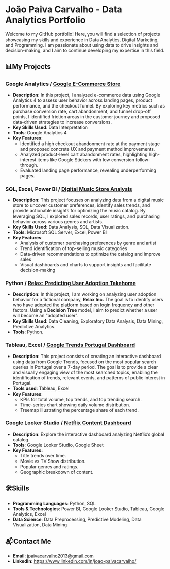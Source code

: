 # João Paiva Carvalho - Data Analytics Portfolio

Welcome to my GitHub portfolio! Here, you will find a selection of projects showcasing my skills and experience in Data Analytics, Digital Marketing, and Programming. 
I am passionate about using data to drive insights and decision-making, and I aim to continue developing my expertise in this field.

## 📊My Projects

### Google Analytics / [Google E-Commerce Store](https://github.com/JPaivaCarvalho/Portfolio/blob/main/Google%20Merchandise%20Store%20-%20Google%20Analytics.md)
- **Description**: In this project, I analyzed e-commerce data using Google Analytics 4 to assess user behavior across landing pages, product performance, and the checkout funnel. By exploring key metrics such as purchase conversion rate, cart abandonment, and funnel drop-off points, I identified friction areas in the customer journey and proposed data-driven strategies to increase conversions.
- **Key Skills Used**: Data Interpretation
- **Tools**: Google Analytics 4
- **Key Features**:
  - Identified a high checkout abandonment rate at the payment stage and proposed concrete UX and payment method improvements.
  - Analyzed product-level cart abandonment rates, highlighting high-interest items like Google Stickers with low conversion follow-through.
  - Evaluated landing page performance, revealing underperforming pages.

### SQL, Excel, Power BI / [Digital Music Store Analysis](https://github.com/JPaivaCarvalho/Portfolio/tree/main/Digital%20Music%20Store%20Analysis)
- **Description**: This project focuses on analyzing data from a digital music store to uncover customer preferences, identify sales trends, and provide actionable insights for optimizing the music catalog. By leveraging SQL, I explored sales records, user ratings, and purchasing behavior across various genres and artists.
- **Key Skills Used**: Data Analysis, SQL, Data Visualization.
- **Tools**: Microsoft SQL Server, Excel, Power BI
- **Key Features**:
  - Analysis of customer purchasing preferences by genre and artist
  - Trend identification of top-selling music categories
  - Data-driven recommendations to optimize the catalog and improve sales
  - Visual dashboards and charts to support insights and facilitate decision-making

### Python / [Relax: Predicting User Adoption Takehome](https://github.com/JPaivaCarvalho/Portfolio/blob/main/Relax_Predicting_User_Adoption_Takehome.ipynb)
- **Description**: In this project, I am working on analyzing user adoption behavior for a fictional company, **Relax Inc.** The goal is to identify users who have adopted
  the platform based on login frequency and other factors. Using a **Decision Tree** model, I aim to predict whether a user will become an "adopted user".
- **Key Skills Used**: Data Cleaning, Exploratory Data Analysis, Data Mining, Predictive Analytics.
- **Tools**: Python.

### Tableau, Excel / [Google Trends Portugal Dashboard](https://public.tableau.com/app/profile/jo.o.paiva.carvalho/viz/GoogleTrendsDashboardPortugal/Panel1)
- **Description**: This project consists of creating an interactive dashboard using data from Google Trends, focused on the most popular search queries in Portugal over a 7-day period. The goal is to provide a clear and visually engaging view of the most searched topics, enabling the identification of trends, relevant events, and patterns of public interest in Portugal.
- **Tools used**: Tableau, Excel
- **Key Features**:
  - KPIs for total volume, top trends, and top trending search.
  - Time-series chart showing daily volume distribution.
  - Treemap illustrating the percentage share of each trend.
 
### Google Looker Studio / [Netflix Content Dashboard](https://lookerstudio.google.com/s/laonNBS0l6M)
- **Description**: Explore the interactive dashboard analyzing Netflix’s global catalog.
- **Tools**: Google Looker Studio, Google Sheet
- **Key Features:**
  - Title trends over time.
  - Movie vs TV Show distribution.
  - Popular genres and ratings.
  - Geographic breakdown of content.


## 🛠️Skills
- **Programming Languages**: Python, SQL
- **Tools & Technologies**: Power BI, Google Looker Studio, Tableau, Google Analytics, Excel
- **Data Science**: Data Preprocessing, Predictive Modeling, Data Visualization, Data Mining

## 📬Contact Me
- **Email**: jpaivacarvalho2013@gmail.com
- **LinkedIn**: https://www.linkedin.com/in/joao-paivacarvalho/ 
